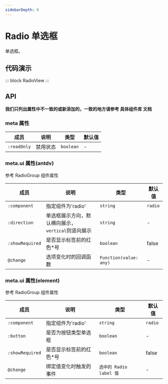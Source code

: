 ```yaml
---
sidebarDepth: 0
---
```


# Radio 单选框

单选框。

## 代码演示

::: block
RadioView
:::

## API

**我们只列出属性中不一致的或新添加的，一致的地方请参考 具体组件库 文档**

### meta 属性

| 成员        | 说明     | 类型      | 默认值 |
| ----------- | -------- | --------- | ------ |
| `:readOnly` | 禁用状态 | `boolean` | -      |

### meta.ui 属性(antdv)

参考 RadioGroup 组件属性

| 成员            | 说明                                               | 类型                   | 默认值  |
| --------------- | -------------------------------------------------- | ---------------------- | ------- |
| `:component`    | 指定组件为'radio'                                  | `string`               | `radio` |
| `:direction`    | 单选框展示方向，默认横向展示，`vertical`则竖向展示 | `string`               | -       |
| `:showRequired` | 是否显示标签前的红色\*号                           | `boolean`              | false   |
| `@change`       | 选项变化时的回调函数                               | `Function(value: any)` | -       |

### meta.ui 属性(element)

参考 RadioGroup 组件属性

| 成员            | 说明                     | 类型                    | 默认值  |
| --------------- | ------------------------ | ----------------------- | ------- |
| `:component`    | 指定组件为'radio'        | `string`                | `radio` |
| `:button`       | 是否为按钮类型单选框     | `boolean`               | -       |
| `:showRequired` | 是否显示标签前的红色\*号 | `boolean`               | false   |
| `@change`       | 绑定值变化时触发的事件   | `选中的 Radio label 值` | -       |
